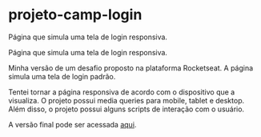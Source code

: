 # projeto-camp-login
 Página que simula uma tela de login responsiva.

 
Página que simula uma tela de login responsiva.

Minha versão de um desafio proposto na plataforma Rocketseat. A página simula uma tela de login padrão.

Tentei tornar a página responsiva de acordo com o dispositivo que a visualiza. O projeto possui media queries para mobile, tablet e desktop. Além disso, o projeto possui alguns scripts de interação com o usuário.

A versão final pode ser acessada <a href="https://luizfernandolpp.github.io/projeto-camp-login/">aqui</a>.